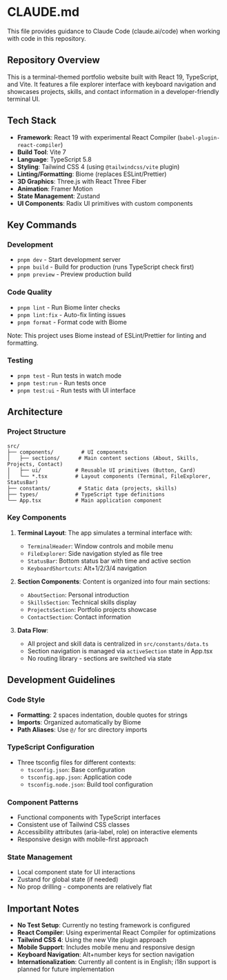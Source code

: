 # CLAUDE.md

This file provides guidance to Claude Code (claude.ai/code) when working with code in this repository.

## Repository Overview

This is a terminal-themed portfolio website built with React 19, TypeScript, and Vite. It features a file explorer interface with keyboard navigation and showcases projects, skills, and contact information in a developer-friendly terminal UI.

## Tech Stack

- **Framework**: React 19 with experimental React Compiler (`babel-plugin-react-compiler`)
- **Build Tool**: Vite 7
- **Language**: TypeScript 5.8
- **Styling**: Tailwind CSS 4 (using `@tailwindcss/vite` plugin)
- **Linting/Formatting**: Biome (replaces ESLint/Prettier)
- **3D Graphics**: Three.js with React Three Fiber
- **Animation**: Framer Motion
- **State Management**: Zustand
- **UI Components**: Radix UI primitives with custom components

## Key Commands

### Development
- `pnpm dev` - Start development server
- `pnpm build` - Build for production (runs TypeScript check first)
- `pnpm preview` - Preview production build

### Code Quality
- `pnpm lint` - Run Biome linter checks
- `pnpm lint:fix` - Auto-fix linting issues
- `pnpm format` - Format code with Biome

Note: This project uses Biome instead of ESLint/Prettier for linting and formatting.

### Testing
- `pnpm test` - Run tests in watch mode
- `pnpm test:run` - Run tests once
- `pnpm test:ui` - Run tests with UI interface

## Architecture

### Project Structure
```
src/
├── components/         # UI components
│   ├── sections/      # Main content sections (About, Skills, Projects, Contact)
│   ├── ui/           # Reusable UI primitives (Button, Card)
│   └── *.tsx         # Layout components (Terminal, FileExplorer, StatusBar)
├── constants/         # Static data (projects, skills)
├── types/            # TypeScript type definitions
└── App.tsx           # Main application component
```

### Key Components

1. **Terminal Layout**: The app simulates a terminal interface with:
   - `TerminalHeader`: Window controls and mobile menu
   - `FileExplorer`: Side navigation styled as file tree
   - `StatusBar`: Bottom status bar with time and active section
   - `KeyboardShortcuts`: Alt+1/2/3/4 navigation

2. **Section Components**: Content is organized into four main sections:
   - `AboutSection`: Personal introduction
   - `SkillsSection`: Technical skills display
   - `ProjectsSection`: Portfolio projects showcase
   - `ContactSection`: Contact information

3. **Data Flow**: 
   - All project and skill data is centralized in `src/constants/data.ts`
   - Section navigation is managed via `activeSection` state in App.tsx
   - No routing library - sections are switched via state

## Development Guidelines

### Code Style
- **Formatting**: 2 spaces indentation, double quotes for strings
- **Imports**: Organized automatically by Biome
- **Path Aliases**: Use `@/` for src directory imports

### TypeScript Configuration
- Three tsconfig files for different contexts:
  - `tsconfig.json`: Base configuration
  - `tsconfig.app.json`: Application code
  - `tsconfig.node.json`: Build tool configuration

### Component Patterns
- Functional components with TypeScript interfaces
- Consistent use of Tailwind CSS classes
- Accessibility attributes (aria-label, role) on interactive elements
- Responsive design with mobile-first approach

### State Management
- Local component state for UI interactions
- Zustand for global state (if needed)
- No prop drilling - components are relatively flat

## Important Notes

- **No Test Setup**: Currently no testing framework is configured
- **React Compiler**: Using experimental React Compiler for optimizations
- **Tailwind CSS 4**: Using the new Vite plugin approach
- **Mobile Support**: Includes mobile menu and responsive design
- **Keyboard Navigation**: Alt+number keys for section navigation
- **Internationalization**: Currently all content is in English; i18n support is planned for future implementation